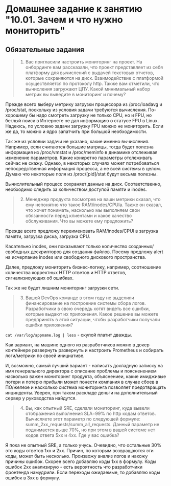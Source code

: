 # Домашнее задание к занятию "10.01. Зачем и что нужно мониторить"

## Обязательные задания

> 1. Вас пригласили настроить мониторинг на проект. На онбординге вам рассказали, что проект представляет из себя 
платформу для вычислений с выдачей текстовых отчетов, которые сохраняются на диск. Взаимодействие с платформой 
осуществляется по протоколу http. Также вам отметили, что вычисления загружают ЦПУ. Какой минимальный набор метрик вы
выведите в мониторинг и почему?

Прежде всего выберу метрику загрузки процессора из /proc/loadavg и /proc/stat, поскольку из условия задачи требуются вычисления. По-хорошему бы надо смотреть загрузку не только CPU, но и FPU, но беглый поиск в Интернете не дал информацию о статусе FPU в Linux. Надеюсь, по условию задачи загрузку FPU можно не мониторить. Если же да, то можно и ядро запатчить при большой необходимости.

Так же из условии задачи не указано, какие именно вычисления. Например, если считаются большие матрицы, тогда будет полезна информация из /proc/vmstat и /proc/meminfo в динамике отслеживая изменение параметров. Какие конкретно параметры отслеживать сейчас не скажу. Однако, в некоторых случаях может потребоваться непосредственная информация процесса, а не всей системы в целом. Думаю что некоторые поля из /proc/[pid]/stat будут весьма полезны.

Вычислительный процесс сохраняет данные на диск. Соответственно, необходимо следить за количеством доступой памяти и inodes.

> 2. Менеджер продукта посмотрев на ваши метрики сказал, что ему непонятно что такое RAM/inodes/CPUla. Также он сказал, 
что хочет понимать, насколько мы выполняем свои обязанности перед клиентами и какое качество обслуживания. Что вы 
можете ему предложить?

Прежде всего предложу переименовать RAM/inodes/CPUl в загрузка памяти, загрузка диска, загрузка CPU. 

Касательно inodes, они показывают только количество созданных/свободных дескрипторов для создания файлов. Посему предложу alert на исчерпание inodes или свободного дискового пространства.

Далее, предложу мониторить бизнес-логику, например, соотношение количества корректных HTTP ответов и HTTP ответов, сигнализиоующих об ошибках.

Так же не будет лишним мониторинг загрузки сети.

> 3. Вашей DevOps команде в этом году не выделили финансирование на построение системы сбора логов. Разработчики в свою 
очередь хотят видеть все ошибки, которые выдают их приложения. Какое решение вы можете предпринять в этой ситуации, 
чтобы разработчики получали ошибки приложения?

`cat /var/log/appname.log | less` - скупой платит дважды.

Как вариант, на машине одного из разработчиков можно в докер контейнере развернуть развернуть и настроить Prometheus и собирать логи/метрики по своей инициативе.

И, возможно, самый лучший вариант - написать докладную записку на имя генерального директора с описание проблемы и поясненением насколько важен мониторинг продукта, объяснениеи, какие имидживые потери и потерю прибыли может понести компания в случае сбоев в ПО/железе и насколько система мониторинга позволяет предотвращать инцинденты. Уверен, при таком раскладе деньги на дополнительный сервер у руководства найдутся.

> 4. Вы, как опытный SRE, сделали мониторинг, куда вывели отображения выполнения SLA=99% по http кодам ответов. 
Вычисляете этот параметр по следующей формуле: summ_2xx_requests/summ_all_requests. Данный параметр не поднимается выше 
70%, но при этом в вашей системе нет кодов ответа 5xx и 4xx. Где у вас ошибка?

Я пока не опытный SRE, а только учусь. Очевидно, что остальные 30% это коды ответов 1xx и 2xx. Причин, по которым возвращаются эти коды, может быть несколько. Произвожу анализ логов и нахожу причины ошибок. Скорее всего добавляю коды 1xx в формулу. Коды ошибок 2xx анализирую - есть вероятность что разработчики фронтенда намудрили. Если переходы ожидаемые, то добавляю коды ошибок в 3xx в формулу.

<!--
## Дополнительное задание (со звездочкой*) - необязательно к выполнению

Вы устроились на работу в стартап. На данный момент у вас нет возможности развернуть полноценную систему 
мониторинга, и вы решили самостоятельно написать простой python3-скрипт для сбора основных метрик сервера. Вы, как 
опытный системный-администратор, знаете, что системная информация сервера лежит в директории `/proc`. 
Также, вы знаете, что в системе Linux есть  планировщик задач cron, который может запускать задачи по расписанию.

Суммировав все, вы спроектировали приложение, которое:
- является python3 скриптом
- собирает метрики из папки `/proc`
- складывает метрики в файл 'YY-MM-DD-awesome-monitoring.log' в директорию /var/log 
(YY - год, MM - месяц, DD - день)
- каждый сбор метрик складывается в виде json-строки, в виде:
  + timestamp (временная метка, int, unixtimestamp)
  + metric_1 (метрика 1)
  + metric_2 (метрика 2)
  
     ...
     
  + metric_N (метрика N)
  
- сбор метрик происходит каждую 1 минуту по cron-расписанию

Для успешного выполнения задания нужно привести:

а) работающий код python3-скрипта,

б) конфигурацию cron-расписания,

в) пример верно сформированного 'YY-MM-DD-awesome-monitoring.log', имеющий не менее 5 записей,

P.S.: количество собираемых метрик должно быть не менее 4-х.
P.P.S.: по желанию можно себя не ограничивать только сбором метрик из `/proc`.

---

### Как оформить ДЗ?

Выполненное домашнее задание пришлите ссылкой на .md-файл в вашем репозитории.

--->
